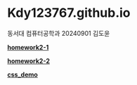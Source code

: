 # Kdy123767.github.io

동서대 컴퓨터공학과 20240901 김도윤

[**homework2-1**](https://Kdy123767.github.io/homework2-1.html)

[**homework2-2**](https://Kdy123767.github.io/homework2-2.html)

[**css_demo**](https://Kdy123767.github.io/css_demo.html)
